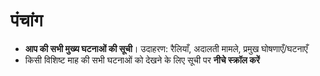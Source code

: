# **पंचांग**

- **आप की सभी मुख्य घटनाओं की सूची**। उदाहरण: रैलियाँ, अदालती मामले, प्रमुख घोषणाएँ/घटनाएँ
- किसी विशिष्ट माह की सभी घटनाओं को देखने के लिए सूची पर **नीचे स्क्रॉल करें**